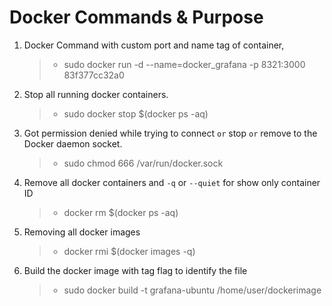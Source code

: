 # Docker Commands & Purpose
1. Docker Command with custom port and name tag of container,
    > * sudo docker run -d --name=docker_grafana -p 8321:3000 83f377cc32a0
 
2. Stop all running docker containers.
    > * sudo docker stop $(docker ps -aq)

3. Got permission denied while trying to connect ``or`` stop ``or`` remove to the Docker daemon socket.
    > * sudo chmod 666 /var/run/docker.sock
 
4. Remove all docker containers and ``-q`` or ``--quiet`` for show only container ID
    > * docker rm $(docker ps -aq)
 
5. Removing all docker images 
    > * docker rmi $(docker images -q)

6. Build the docker image with tag flag to identify the file 
    > * sudo docker build -t grafana-ubuntu /home/user/dockerimage
